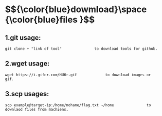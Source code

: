 <h1>$${\color{blue}dowmload}\space {\color{blue}files }$$</h1>



## 1.git usage:

```
git clone + "link of tool"               to download tools for github.
```

## 2.wget usage:

```
wget https://i.gifer.com/HU6r.gif             to download images or gif.
```



## 3.scp usages:

```
scp example@target-ip:/home/mohame/flag.txt ~/home               to downlaod files from machiens.
```







